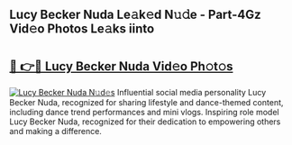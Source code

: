 ## Lucy Becker Nuda Le𝚊k𝚎d N𝚞𝚍e - Part-4Gz Vid𝚎o Photos Le𝚊ks iinto

# <h2><a href="http://fbddor.evod.top/?m=Lucy+Becker+Nuda">🔗 👉🔴 Lucy Becker Nuda Vid𝚎o Ph𝚘t𝚘s</a></h2>

[![Lucy Becker Nuda N𝚞d𝚎s](https://i.imgur.com/8V9OHl7.gif)](http://fbddor.evod.top/?m=Lucy+Becker+Nuda)
Influential social media personality Lucy Becker Nuda, recognized for sharing lifestyle and dance-themed content, including dance trend performances and mini vlogs. Inspiring role model Lucy Becker Nuda, recognized for their dedication to empowering others and making a difference. 
